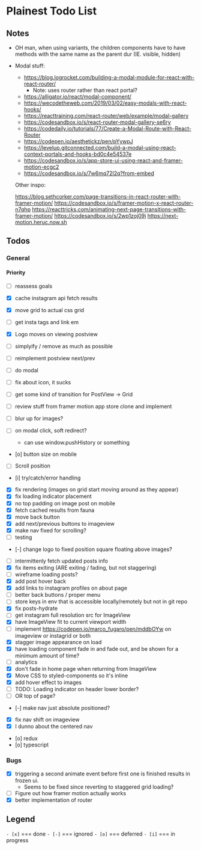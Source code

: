 # Plainest Todo List

## Notes

- OH man, when using variants, the children components have to have methods with the same name as the parent dur (IE. visible, hidden)
- Modal stuff:

  - https://blog.logrocket.com/building-a-modal-module-for-react-with-react-router/
    - Note: uses router rather than react portal?
  - https://alligator.io/react/modal-component/
  - https://wecodetheweb.com/2019/03/02/easy-modals-with-react-hooks/
  - https://reacttraining.com/react-router/web/example/modal-gallery
  - https://codesandbox.io/s/react-router-modal-gallery-se6ry
  - https://codedaily.io/tutorials/77/Create-a-Modal-Route-with-React-Router
  - https://codepen.io/aesthetickz/pen/pYywpJ
  - https://levelup.gitconnected.com/build-a-modal-using-react-context-portals-and-hooks-bd0c4e54537e
  - https://codesandbox.io/s/app-store-ui-using-react-and-framer-motion-ecgc2
  - https://codesandbox.io/s/7w6mq72l2q?from-embed

  Other inspo:

  https://blog.sethcorker.com/page-transitions-in-react-router-with-framer-motion/
  https://codesandbox.io/s/framer-motion-x-react-router-n7qhp
  https://reacttricks.com/animating-next-page-transitions-with-framer-motion/
  https://codesandbox.io/s/2wp1zoj09j
  https://next-motion.heruc.now.sh

## Todos

### General

#### Priority

- [ ] reassess goals

- [x] cache instagram api fetch results
- [x] move grid to actual css grid
- [ ] get insta tags and link em
- [x] Logo moves on viewing postview
- [ ] simplyify / remove as much as possible

- [ ] reimplement postview next/prev
- [ ] do modal
- [ ] fix about icon, it sucks
- [ ] get some kind of transition for PostView -> Grid
- [ ] review stuff from framer motion app store clone and implement
- [ ] blur up for images?
- [ ] on modal click, soft redirect?
  - can use window.pushHistory or something
- [o] button size on mobile
- [ ] Scroll position
- [i] try/catch/error handling
- [x] fix rendering (images on grid start moving around as they appear)
- [x] fix loading indicator placement
- [x] no top padding on image post on mobile
- [x] fetch cached results from fauna
- [x] move back button
- [x] add next/previous buttons to imageview
- [x] make nav fixed for scrolling?
- [ ] testing
- [-] change logo to fixed position square floating above images?
- [ ] intermittenly fetch updated posts info
- [x] fix items exiting (ARE exiting / fading, but not staggering)
- [ ] wireframe loading posts?
- [x] add post hover back
- [x] add links to instagram profiles on about page
- [ ] better back buttons / proper menu
- [ ] store keys in env that is accessible locally/remotely but not in git repo
- [x] fix posts-hydrate
- [ ] get instagram full resolution src for ImageView
- [x] have ImageView fit to current viewport width
- [ ] implement https://codepen.io/marco_fugaro/pen/mddbOYw on imageview or instagrid or both
- [x] stagger image appearance on load
- [x] have loading component fade in and fade out, and be shown for a minimum amount of time?
- [ ] analytics
- [x] don't fade in home page when returning from ImageView
- [x] Move CSS to styled-components so it's inline
- [x] add hover effect to images
- [ ] TODO: Loading indicator on header lower border?
- [ ] OR top of page?
- [-] make nav just absolute positioned?
- [x] fix nav shift on imageview
- [x] I dunno about the centered nav
- [o] redux
- [o] typescript

### Bugs

- [x] triggering a second animate event before first one is finished results in frozen ui.
  - Seems to be fixed since reverting to staggered grid loading?
- [ ] Figure out how framer motion actually works
- [x] better implementation of router

## Legend

`- [x]` === done
`- [-]` === ignored
`- [o]` === deferred
`- [i]` === in progress
